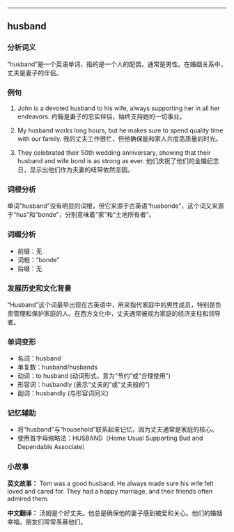 
---------------
## husband
### 分析词义
“husband”是一个英语单词，指的是一个人的配偶，通常是男性。在婚姻关系中，丈夫是妻子的伴侣。

### 例句
1. John is a devoted husband to his wife, always supporting her in all her endeavors.
   约翰是妻子的忠实伴侣，始终支持她的一切事业。

2. My husband works long hours, but he makes sure to spend quality time with our family.
   我的丈夫工作很忙，但他确保能和家人共度高质量的时光。

3. They celebrated their 50th wedding anniversary, showing that their husband and wife bond is as strong as ever.
   他们庆祝了他们的金婚纪念日，显示出他们作为夫妻的纽带依然坚固。

### 词根分析
单词“husband”没有明显的词根，但它来源于古英语“husbonde”，这个词又来源于“hus”和“bonde”，分别意味着“家”和“土地所有者”。

### 词缀分析
- 前缀：无
- 词根：“bonde”
- 后缀：无

### 发展历史和文化背景
“Husband”这个词最早出现在古英语中，用来指代家庭中的男性成员，特别是负责管理和保护家庭的人。在西方文化中，丈夫通常被视为家庭的经济支柱和领导者。

### 单词变形
- 名词：husband
- 单复数：husband/husbands
- 动词：to husband (动词形式，意为“节约”或“合理使用”)
- 形容词：husbandly (表示“丈夫的”或“丈夫般的”)
- 副词：husbandly (与形容词同义)

### 记忆辅助
- 将“husband”与“household”联系起来记忆，因为丈夫通常是家庭的核心。
- 使用首字母缩略法：HUSBAND（Home Usual Supporting Bud and Dependable Associate）

### 小故事
**英文故事：**
Tom was a good husband. He always made sure his wife felt loved and cared for. They had a happy marriage, and their friends often admired them.

**中文翻译：**
汤姆是个好丈夫。他总是确保他的妻子感到被爱和关心。他们的婚姻幸福，朋友们常常羡慕他们。

